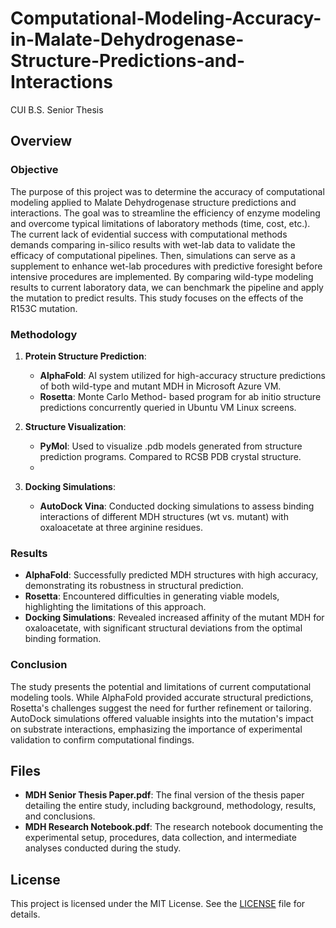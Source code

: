 # Computational-Modeling-Accuracy-in-Malate-Dehydrogenase-Structure-Predictions-and-Interactions
CUI B.S. Senior Thesis

## Overview
### Objective

The purpose of this project was to determine the accuracy of computational modeling applied to Malate Dehydrogenase structure predictions and interactions. The goal was to streamline the efficiency of enzyme modeling and overcome typical limitations of laboratory methods (time, cost, etc.). The current lack of evidential success with computational methods demands comparing in-silico results with wet-lab data to validate the efficacy of computational pipelines. Then, simulations can serve as a supplement to enhance wet-lab procedures with predictive foresight before intensive procedures are implemented. By comparing wild-type modeling results to current laboratory data, we can benchmark the pipeline and apply the mutation to predict results. This study focuses on the effects of the R153C mutation.

### Methodology

1. **Protein Structure Prediction**:
   - **AlphaFold**: AI system utilized for high-accuracy structure predictions of both wild-type and mutant MDH in Microsoft Azure VM. 
   - **Rosetta**: Monte Carlo Method- based program for ab initio structure predictions concurrently queried in Ubuntu VM Linux screens. 

2. **Structure Visualization**:
   - **PyMol**: Used to visualize .pdb models generated from structure prediction programs. Compared to RCSB PDB crystal structure.
   - 
3. **Docking Simulations**:
   - **AutoDock Vina**: Conducted docking simulations to assess binding interactions of different MDH structures (wt vs. mutant) with oxaloacetate at three arginine residues. 

### Results

- **AlphaFold**: Successfully predicted MDH structures with high accuracy, demonstrating its robustness in structural prediction.
- **Rosetta**: Encountered difficulties in generating viable models, highlighting the limitations of this approach.
- **Docking Simulations**: Revealed increased affinity of the mutant MDH for oxaloacetate, with significant structural deviations from the optimal binding formation.

### Conclusion

The study presents the potential and limitations of current computational modeling tools. While AlphaFold provided accurate structural predictions, Rosetta's challenges suggest the need for further refinement or tailoring. AutoDock simulations offered valuable insights into the mutation's impact on substrate interactions, emphasizing the importance of experimental validation to confirm computational findings.

## Files

- **MDH Senior Thesis Paper.pdf**: The final version of the thesis paper detailing the entire study, including background, methodology, results, and conclusions.
- **MDH Research Notebook.pdf**: The research notebook documenting the experimental setup, procedures, data collection, and intermediate analyses conducted during the study.

## License

This project is licensed under the MIT License. See the [LICENSE](LICENSE) file for details.
